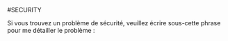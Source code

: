 #SECURITY

Si vous trouvez un problème de sécurité, veuillez écrire sous-cette phrase pour me détailler le problème :
